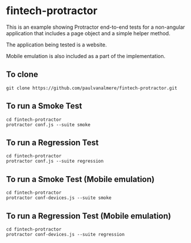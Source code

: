 # fintech-protractor

This is an example showing Protractor end-to-end tests for a non-angular application that includes a page object and a simple helper method.

The application being tested is a website. 

Mobile emulation is also included as a part of the implementation.

## To clone
```
git clone https://github.com/paulvanalmere/fintech-protractor.git
```
## To run a Smoke Test
```
cd fintech-protractor
protractor conf.js --suite smoke
```
## To run a Regression Test
```
cd fintech-protractor
protractor conf.js --suite regression
```
## To run a Smoke Test (Mobile emulation)
```
cd fintech-protractor
protractor conf-devices.js --suite smoke
```
## To run a Regression Test (Mobile emulation)
```
cd fintech-protractor
protractor conf-devices.js --suite regression
